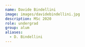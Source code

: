 ```yaml
---
name: Davide Bindellini
image: images/davidebindellini.jpg
description: MSc 2020
role: undergrad
group: alum
aliases:
  - D. Bindellini
---
```

